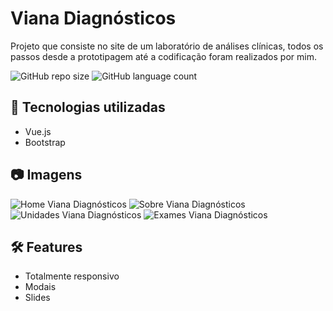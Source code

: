 # Viana Diagnósticos

Projeto que consiste no site de um laboratório de análises clínicas, todos os passos desde a prototipagem até a codificação foram realizados por mim.

![GitHub repo size](https://img.shields.io/github/repo-size/gabrielvianaz/viana-diagnosticos?style=for-the-badge)
![GitHub language count](https://img.shields.io/github/languages/count/gabrielvianaz/viana-diagnosticos?style=for-the-badge)

## 🚀 Tecnologias utilizadas

- Vue.js
- Bootstrap

## 📷 Imagens

![Home Viana Diagnósticos](https://i.imgur.com/pwPf1XP.png)
![Sobre Viana Diagnósticos](https://i.imgur.com/sY0vxqy.png)
![Unidades Viana Diagnósticos](https://i.imgur.com/s7bo1qA.png)
![Exames Viana Diagnósticos](https://i.imgur.com/vwPJR5l.png)

## 🛠️ Features

- Totalmente responsivo
- Modais
- Slides
